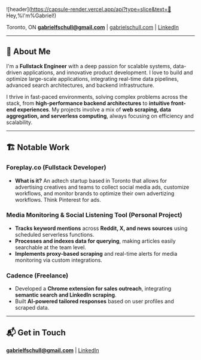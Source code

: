 ![header](https://capsule-render.vercel.app/api?type=slice&text=👋 Hey,%I'm%Gabriel!)

Toronto, ON
**gabrielfschull@gmail.com** | [gabrielschull.com](https://gabrielschull.com)  | [LinkedIn](https://linkedin.com/in/gabrielschull)

---

## 🚀 About Me  

I'm a **Fullstack Engineer** with a deep passion for scalable systems, data-driven applications, and innovative product development. I love to build and optimize large-scale applications, integrating real-time data pipelines, advanced search architectures, and backend infrastructure.  

I thrive in fast-paced environments, solving complex problems across the stack, from **high-performance backend architectures** to **intuitive front-end experiences**. My projects involve a mix of **web scraping, data aggregation, and serverless computing**, always focusing on efficiency and scalability.

---

## 🏗️ Notable Work  

### **Foreplay.co** (Fullstack Developer)  
- **What is it?** An adtech startup based in Toronto that allows for advertising creatives and teams to collect social media ads, customize workflows, and monitor brands to optimize their own advertizing workflows. Think Pinterest for ads.

### **Media Monitoring & Social Listening Tool** (Personal Project)  
- **Tracks keyword mentions** across **Reddit, X, and news sources** using scheduled serverless functions.  
- **Processes and indexes data for querying**, making articles easily searchable at the team level.  
- **Implements proxy-based scraping** and real-time alerts for media monitoring via custom integrations. 

### **Cadence (Freelance)**  
- Developed a **Chrome extension for sales outreach**, integrating **semantic search and LinkedIn scraping**.  
- Built **AI-powered tailored responses** based on user profiles and scraped data.  

---

## 📬 Get in Touch  
**gabrielfschull@gmail.com** | [LinkedIn](https://linkedin.com/in/gabrielschull)  
